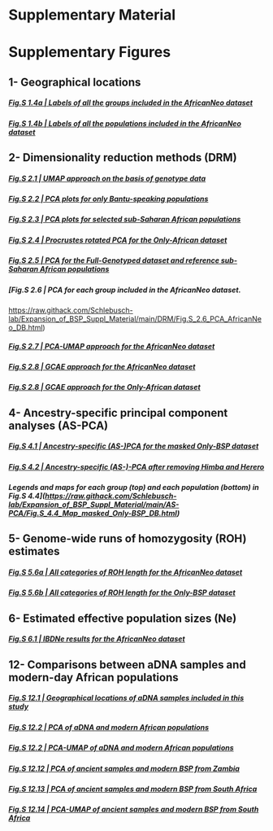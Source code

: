 # Supplementary Material

# Supplementary Figures

## 1- Geographical locations
##### [Fig.S 1.4a | Labels of all the groups included in the AfricanNeo dataset](https://raw.githack.com/Schlebusch-lab/Expansion_of_BSP_Suppl_Material/main/Geographical_Locations/Fig_S_1_4a_Map.html)

##### [Fig.S 1.4b | Labels of all the populations included in the AfricanNeo dataset](https://raw.githack.com/Schlebusch-lab/Expansion_of_BSP_Suppl_Material/main/Geographical_Locations/Fig_S_1_4a_Map.html)


## 2- Dimensionality reduction methods (DRM)

##### [Fig.S 2.1 | UMAP approach on the basis of genotype data](https://raw.githack.com/Schlebusch-lab/Expansion_of_BSP_Suppl_Material/main/DRM/Fig.S_2.1_UMAP_AfricanNeo_DB.html)

##### [Fig.S 2.2 | PCA plots for only Bantu-speaking populations](https://raw.githack.com/Schlebusch-lab/Expansion_of_BSP_Suppl_Material/main/DRM/Fig.S_2.2_PCA_Only-BSP_DB.html)

##### [Fig.S 2.3 | PCA plots for selected sub-Saharan African populations](https://raw.githack.com/Schlebusch-lab/Expansion_of_BSP_Suppl_Material/main/DRM/Fig.S_2.3_PCA_SSA_DB.html)

##### [Fig.S 2.4 | Procrustes rotated PCA for the Only-African dataset](https://raw.githack.com/Schlebusch-lab/Expansion_of_BSP_Suppl_Material/main/DRM/Fig.S_2.4_Procrustes_PCA.html)

##### [Fig.S 2.5 | PCA for the Full-Genotyped dataset and reference sub-Saharan African populations](https://raw.githack.com/Schlebusch-lab/Expansion_of_BSP_Suppl_Material/main/DRM/Fig.S_2.5_PCA_Full-Genotyped_DB.html)

##### [Fig.S 2.6 | PCA for each group included in the AfricanNeo dataset.  
https://raw.githack.com/Schlebusch-lab/Expansion_of_BSP_Suppl_Material/main/DRM/Fig.S_2.6_PCA_AfricanNeo_DB.html)

##### [Fig.S 2.7 | PCA-UMAP approach for the AfricanNeo dataset](https://raw.githack.com/Schlebusch-lab/Expansion_of_BSP_Suppl_Material/main/DRM/Fig.S_2.7_PCA.html)

##### [Fig.S 2.8 | GCAE approach for the AfricanNeo dataset](https://raw.githack.com/Schlebusch-lab/Expansion_of_BSP_Suppl_Material/main/DRM/Fig.S_2.8_GCAE_AfricanNeo_DB.html)

##### [Fig.S 2.8 | GCAE approach for the Only-African dataset](https://raw.githack.com/Schlebusch-lab/Expansion_of_BSP_Suppl_Material/main/DRM/Fig.S_2.8_GCAE_Only-African_DB.html)

## 4- Ancestry-specific principal component analyses (AS-PCA)

##### [Fig.S 4.1 | Ancestry-specific (AS-)PCA for the masked Only-BSP dataset](https://raw.githack.com/Schlebusch-lab/Expansion_of_BSP_Suppl_Material/main/AS-PCA/Fig.S_4.1_ASPCA_masked_Only-BSP_DB.html)

##### [Fig.S 4.2 | Ancestry-specific (AS-)-PCA after removing Himba and Herero](https://raw.githack.com/Schlebusch-lab/Expansion_of_BSP_Suppl_Material/main/AS-PCA/Fig.S_4.2_ASPCA_masked_Only-BSP_DB.html)

##### Legends and maps for each group (top) and each population (bottom) in Fig.S 4.4](https://raw.githack.com/Schlebusch-lab/Expansion_of_BSP_Suppl_Material/main/AS-PCA/Fig.S_4.4_Map_masked_Only-BSP_DB.html)


## 5- Genome-wide runs of homozygosity (ROH) estimates
##### [Fig.S 5.6a | All categories of ROH length for the AfricanNeo dataset](https://raw.githack.com/Schlebusch-lab/Expansion_of_BSP_Suppl_Material/main/ROH/Fig.S_5.6a_ROH_AfricanNeo_DB.html)

##### [Fig.S 5.6b | All categories of ROH length for the Only-BSP dataset](https://raw.githack.com/Schlebusch-lab/Expansion_of_BSP_Suppl_Material/main/ROH/Fig.S_5.6b_ROH_Only-BSP_DB.html)


## 6- Estimated effective population sizes (Ne)
##### [Fig.S 6.1 | IBDNe results for the AfricanNeo dataset](https://raw.githack.com/Schlebusch-lab/Expansion_of_BSP_Suppl_Material/main/IBDNe/IBDNe_plot.html)


## 12- Comparisons between aDNA samples and modern-day African populations

##### [Fig.S 12.1 | Geographical locations of aDNA samples included in this study](https://raw.githack.com/Schlebusch-lab/Expansion_of_BSP_Suppl_Material/main/aDNA/aDNA_Locations.html)

##### [Fig.S 12.2 | PCA of aDNA and modern African populations](https://raw.githack.com/Schlebusch-lab/Expansion_of_BSP_Suppl_Material/main/aDNA/aDNA_PCA.html)

##### [Fig.S 12.2 | PCA-UMAP of aDNA and modern African populations](https://raw.githack.com/Schlebusch-lab/Expansion_of_BSP_Suppl_Material/main/aDNA/aDNA_PCA-UMAP.html)

##### [Fig.S 12.12 | PCA of ancient samples and modern BSP from Zambia](https://raw.githack.com/Schlebusch-lab/Expansion_of_BSP_Suppl_Material/main/aDNA/aDNA_PCA-Zambia.html)

##### [Fig.S 12.13 | PCA of ancient samples and modern BSP from South Africa](https://raw.githack.com/Schlebusch-lab/Expansion_of_BSP_Suppl_Material/main/aDNA/aDNA_PCA-SouthAfrica.html)

##### [Fig.S 12.14 | PCA-UMAP of ancient samples and modern BSP from South Africa](https://raw.githack.com/Schlebusch-lab/Expansion_of_BSP_Suppl_Material/main/aDNA/aDNA_PCA-UMAP-SouthAfrica.html)






